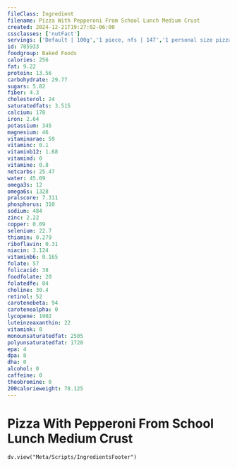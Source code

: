 ```yaml
---
fileClass: Ingredient
filename: Pizza With Pepperoni From School Lunch Medium Crust
created: 2024-12-21T19:27:02-06:00
cssclasses: ['nutFact']
servings: ['Default | 100g','1 piece, nfs | 147','1 personal size pizza (5-7" diameter) | 170','1 surface inch | 6']
id: 785933
foodgroup: Baked Foods
calories: 256
fat: 9.22
protein: 13.56
carbohydrate: 29.77
sugars: 5.82
fiber: 4.3
cholesterol: 24
saturatedfats: 3.515
calcium: 178
iron: 2.64
potassium: 345
magnesium: 46
vitaminarae: 59
vitaminc: 0.1
vitaminb12: 1.68
vitamind: 0
vitamine: 0.8
netcarbs: 25.47
water: 45.09
omega3s: 12
omega6s: 1328
pralscore: 7.311
phosphorus: 310
sodium: 484
zinc: 2.22
copper: 0.09
selenium: 22.7
thiamin: 0.279
riboflavin: 0.31
niacin: 3.124
vitaminb6: 0.165
folate: 57
folicacid: 38
foodfolate: 20
folatedfe: 84
choline: 30.4
retinol: 52
carotenebeta: 94
carotenealpha: 0
lycopene: 1902
luteinzeaxanthin: 22
vitamink: 8
monounsaturatedfat: 2505
polyunsaturatedfat: 1720
epa: 4
dpa: 8
dha: 0
alcohol: 0
caffeine: 0
theobromine: 0
200calorieweight: 78.125
---
```


# Pizza With Pepperoni From School Lunch Medium Crust

```dataviewjs
dv.view("Meta/Scripts/IngredientsFooter")
```